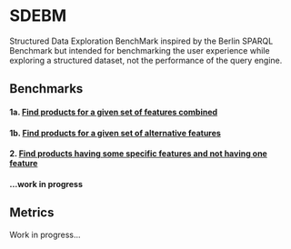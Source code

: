 # SDEBM

Structured Data Exploration BenchMark inspired by the Berlin SPARQL Benchmark but intended for benchmarking
the user experience while exploring a structured dataset, not the performance of the query engine.

## Benchmarks

#### 1a. [Find products for a given set of features combined](Benchmarks/1a.md)

#### 1b. [Find products for a given set of alternative features](Benchmarks/1b.md)

#### 2. [Find products having some specific features and not having one feature](Benchmarks/2.md)

#### ...work in progress

## Metrics

Work in progress...
